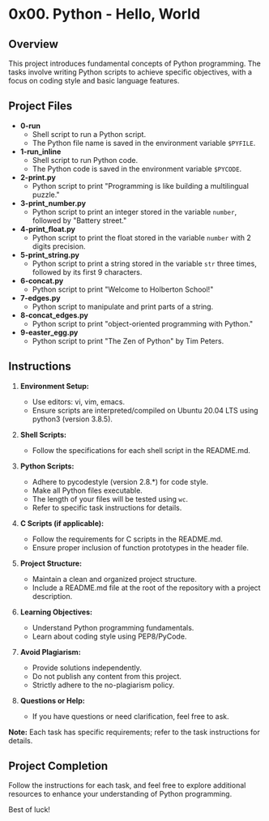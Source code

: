 # 0x00. Python - Hello, World

## Overview
This project introduces fundamental concepts of Python programming. The tasks involve writing Python scripts to achieve specific objectives, with a focus on coding style and basic language features.

## Project Files
- **0-run**
  - Shell script to run a Python script.
  - The Python file name is saved in the environment variable `$PYFILE`.
- **1-run_inline**
  - Shell script to run Python code.
  - The Python code is saved in the environment variable `$PYCODE`.
- **2-print.py**
  - Python script to print "Programming is like building a multilingual puzzle."
- **3-print_number.py**
  - Python script to print an integer stored in the variable `number`, followed by "Battery street."
- **4-print_float.py**
  - Python script to print the float stored in the variable `number` with 2 digits precision.
- **5-print_string.py**
  - Python script to print a string stored in the variable `str` three times, followed by its first 9 characters.
- **6-concat.py**
  - Python script to print "Welcome to Holberton School!"
- **7-edges.py**
  - Python script to manipulate and print parts of a string.
- **8-concat_edges.py**
  - Python script to print "object-oriented programming with Python."
- **9-easter_egg.py**
  - Python script to print "The Zen of Python" by Tim Peters.

## Instructions
1. **Environment Setup:**
   - Use editors: vi, vim, emacs.
   - Ensure scripts are interpreted/compiled on Ubuntu 20.04 LTS using python3 (version 3.8.5).

2. **Shell Scripts:**
   - Follow the specifications for each shell script in the README.md.

3. **Python Scripts:**
   - Adhere to pycodestyle (version 2.8.*) for code style.
   - Make all Python files executable.
   - The length of your files will be tested using `wc`.
   - Refer to specific task instructions for details.

4. **C Scripts (if applicable):**
   - Follow the requirements for C scripts in the README.md.
   - Ensure proper inclusion of function prototypes in the header file.

5. **Project Structure:**
   - Maintain a clean and organized project structure.
   - Include a README.md file at the root of the repository with a project description.

6. **Learning Objectives:**
   - Understand Python programming fundamentals.
   - Learn about coding style using PEP8/PyCode.

7. **Avoid Plagiarism:**
   - Provide solutions independently.
   - Do not publish any content from this project.
   - Strictly adhere to the no-plagiarism policy.

8. **Questions or Help:**
   - If you have questions or need clarification, feel free to ask.

**Note:** Each task has specific requirements; refer to the task instructions for details.

## Project Completion
Follow the instructions for each task, and feel free to explore additional resources to enhance your understanding of Python programming.

Best of luck!

